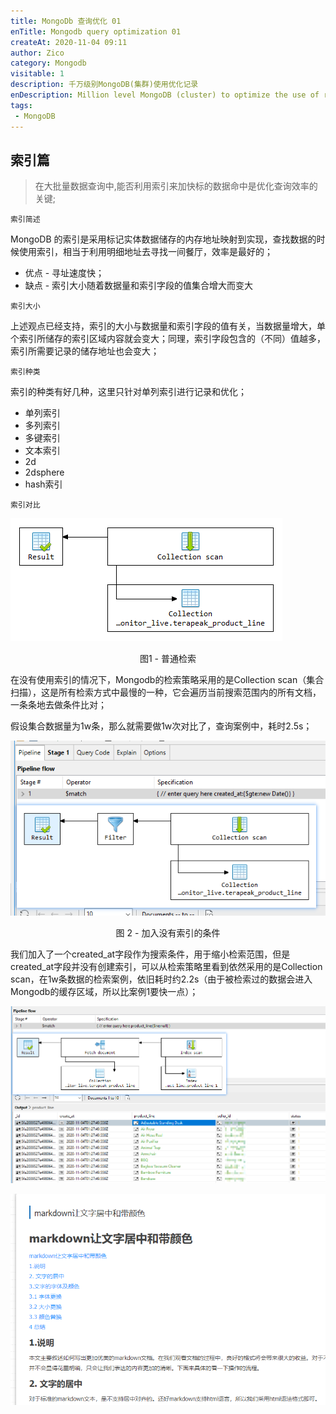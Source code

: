 ```yaml
---
title: MongoDb 查询优化 01
enTitle: Mongodb query optimization 01
createAt: 2020-11-04 09:11
author: Zico
category: Mongodb
visitable: 1
description: 千万级别MongoDB(集群)使用优化记录
enDescription: Million level MongoDB (cluster) to optimize the use of records
tags:
 - MongoDB
---
```


## 索引篇

> 在大批量数据查询中,能否利用索引来加快标的数据命中是优化查询效率的关键;

`索引简述`

MongoDB 的索引是采用标记实体数据储存的内存地址映射到实现，查找数据的时候使用索引，相当于利用明细地址去寻找一间餐厅，效率是最好的；

- 优点 - 寻址速度快；
- 缺点 - 索引大小随着数据量和索引字段的值集合增大而变大

`索引大小`

上述观点已经支持，索引的大小与数据量和索引字段的值有关，当数据量增大，单个索引所储存的索引区域内容就会变大；同理，索引字段包含的（不同）值越多，索引所需要记录的储存地址也会变大；

`索引种类`

索引的种类有好几种，这里只针对单列索引进行记录和优化；

- 单列索引
- 多列索引
- 多键索引
- 文本索引
- 2d
- 2dsphere
- hash索引

`索引对比`

![image-20201105090104291](https://raw.githubusercontent.com/zicokuo/zicoPicoGo/master/blog/imgs/20201105092307.png)

<center>图1 - 普通检索</center>

在没有使用索引的情况下，Mongodb的检索策略采用的是Collection scan（集合扫描），这是所有检索方式中最慢的一种，它会遍历当前搜索范围内的所有文档，一条条地去做条件比对；

假设集合数据量为1w条，那么就需要做1w次对比了，查询案例中，耗时2.5s；



![image-20201105092852772](https://raw.githubusercontent.com/zicokuo/zicoPicoGo/master/blog/imgs/20201105092854.png)

<center>图 2 - 加入没有索引的条件</center>

我们加入了一个created_at字段作为搜索条件，用于缩小检索范围，但是created_at字段并没有创建索引，可以从检索策略里看到依然采用的是Collection scan，在1w条数据的检索案例，依旧耗时约2.2s（由于被检索过的数据会进入Mongodb的缓存区域，所以比案例1要快一点）；



![image-20201105093336772](https://raw.githubusercontent.com/zicokuo/zicoPicoGo/master/blog/imgs/20201105093338.png)

![image-20201105093359942](https://raw.githubusercontent.com/zicokuo/zicoPicoGo/master/blog/imgs/20201105093403.png)